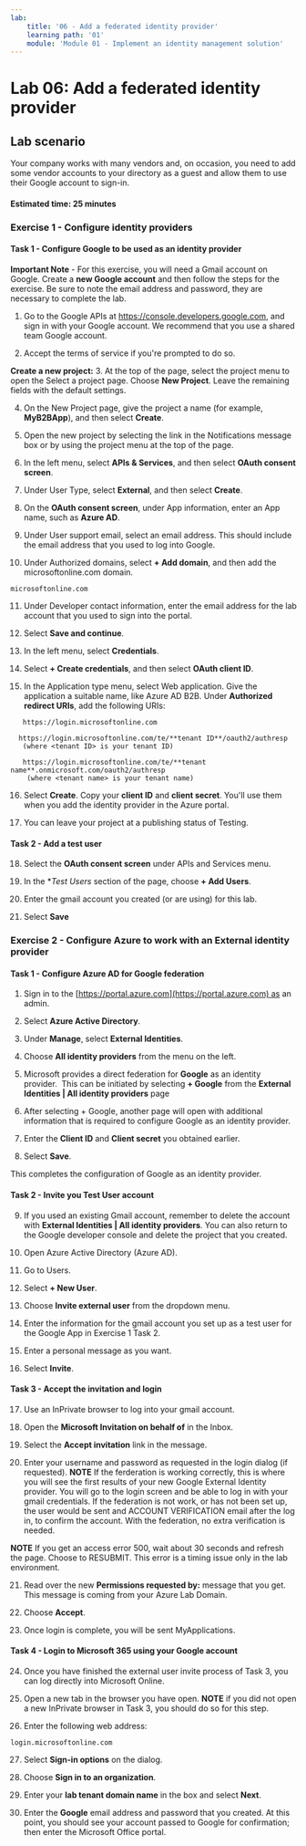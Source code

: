 ```yaml
---
lab:
    title: '06 - Add a federated identity provider'
    learning path: '01'
    module: 'Module 01 - Implement an identity management solution'
---
```


# Lab 06: Add a federated identity provider

## Lab scenario

Your company works with many vendors and, on occasion, you need to add some vendor accounts to your directory as a guest and allow them to use their Google account to sign-in.

#### Estimated time: 25 minutes

### Exercise 1 - Configure identity providers

#### Task 1 - Configure Google to be used as an identity provider

**Important Note** - For this exercise, you will need a Gmail account on Google. Create a **new Google account** and then follow the steps for the exercise.  Be sure to note the email address and password, they are necessary to complete the lab.

1. Go to the Google APIs at https://console.developers.google.com, and sign in with your Google account. We recommend that you use a shared team Google account.

2. Accept the terms of service if you're prompted to do so.

**Create a new project:**
3. At the top of the page, select the project menu to open the Select a project page. Choose **New Project**.  Leave the remaining fields with the default settings.

4. On the New Project page, give the project a name (for example, **MyB2BApp**), and then select **Create**.

5. Open the new project by selecting the link in the Notifications message box or by using the project menu at the top of the page.

6. In the left menu, select **APIs & Services**, and then select **OAuth consent screen**.

7. Under User Type, select **External**, and then select **Create**.

8. On the **OAuth consent screen**, under App information, enter an App name, such as **Azure AD**.

9. Under User support email, select an email address. This should include the email address that you used to log into Google.

10. Under Authorized domains, select **+ Add domain**, and then add the microsoftonline.com domain.

   ```
   microsoftonline.com
   ```

11. Under Developer contact information, enter the email address for the lab account that you used to sign into the portal.

12. Select **Save and continue**.

13. In the left menu, select **Credentials**.

14. Select **+ Create credentials**, and then select **OAuth client ID**.

15. In the Application type menu, select Web application. Give the application a suitable name, like Azure AD B2B. Under **Authorized redirect URIs**, add the following URIs:

   ```
      https://login.microsoftonline.com
   ```
      https://login.microsoftonline.com/te/**tenant ID**/oauth2/authresp
       (where <tenant ID> is your tenant ID)
   ```
      https://login.microsoftonline.com/te/**tenant name**.onmicrosoft.com/oauth2/authresp
       (where <tenant name> is your tenant name)
   ```

16. Select **Create**. Copy your **client ID** and **client secret**. You'll use them when you add the identity provider in the Azure portal.

17. You can leave your project at a publishing status of Testing.

#### Task 2 - Add a test user
18. Select the **OAuth consent screen** under APIs and Services menu.

19. In the **Test Users* section of the page, choose **+ Add Users**.

20. Enter the gmail account you created (or are using) for this lab.

21. Select **Save**


### Exercise 2 - Configure Azure to work with an External identity provider

#### Task 1 - Configure Azure AD for Google federation
1. Sign in to the [https://portal.azure.com](https://portal.azure.com) as an admin.

2. Select **Azure Active Directory**.

3. Under **Manage**, select **External Identities**.

4. Choose **All identity providers** from the menu on the left.

5. Microsoft provides a direct federation for **Google** as an identity provider.  This can be initiated by selecting **+ Google** from the **External Identities | All identity providers** page
 
6. After selecting + Google, another page will open with additional information that is required to configure Google as an identity provider.  

7. Enter the **Client ID** and **Client secret** you obtained earlier.

8. Select **Save**.

This completes the configuration of Google as an identity provider.

#### Task 2 - Invite you Test User account
9. If you used an existing Gmail account, remember to delete the account with **External Identities | All identity providers**. You can also return to the Google developer console and delete the project that you created.

10. Open Azure Active Directory (Azure AD).

11. Go to Users.

12. Select **+ New User**.

13. Choose **Invite external user** from the dropdown menu.

14. Enter the information for the gmail account you set up as a test user for the Google App in Exercise 1 Task 2.

15. Enter a personal message as you want.

16. Select **Invite**.

#### Task 3 - Accept the invitation and login
17. Use an InPrivate browser to log into your gmail account.

18. Open the **Microsoft Invitation on behalf of** in the Inbox.

19. Select the **Accept invitation** link in the message.

20. Enter your username and password as requested in the login dialog (if requested).
   **NOTE** If the ferderation is working correctly, this is where you will see the first results of your new Google External Identity provider.  You will go to the login screen and be able to log in with your gmail credentials.  If the federation is not work, or has not been set up, the user would be sent and ACCOUNT VERIFICATION email after the log in, to confirm the account.  With the federation, no extra verification is needed.

   **NOTE** If you get an access error 500, wait about 30 seconds and refresh the page.  Choose to RESUBMIT.  This error is a timing issue only in the lab environment.

21. Read over the new **Permissions requested by:** message that you get.  This message is coming from your Azure Lab Domain.

22. Choose **Accept**.

23. Once login is complete, you will be sent MyApplications.

#### Task 4 - Login to Microsoft 365 using your Google account
24. Once you have finished the external user invite process of Task 3, you can log directly into Microsoft Online.

25. Open a new tab in the browser you have open.
   **NOTE** if you did not open a new InPrivate browser in Task 3, you should do so for this step.

26. Enter the following web address:

   ```
   login.microsoftonline.com
   ```

27. Select **Sign-in options** on the dialog.
 
28. Choose **Sign in to an organization**.

29. Enter your **lab tenant domain name** in the box and select **Next**.

30. Enter the **Google** email address and password that you created.
At this point, you should see your account passed to Google for confirmation; then enter the Microsoft Office portal.

